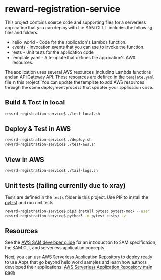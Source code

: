 # reward-registration-service

This project contains source code and supporting files for a serverless application that you can deploy with the SAM CLI. It includes the following files and folders.

- hello_world - Code for the application's Lambda function.
- events - Invocation events that you can use to invoke the function.
- tests - Unit tests for the application code. 
- template.yaml - A template that defines the application's AWS resources.

The application uses several AWS resources, including Lambda functions and an API Gateway API. These resources are defined in the `template.yaml` file in this project. You can update the template to add AWS resources through the same deployment process that updates your application code.

## Build & Test in local
```bash
reward-registration-service$ ./test-local.sh
```
## Deploy & Test in AWS
```bash
reward-registration-service$ ./deploy.sh
reward-registration-service$ ./test-aws.sh
```
## View in AWS
```bash
reward-registration-service$ ./tail-logs.sh
```
## Unit tests (failing currently due to xray)

Tests are defined in the `tests` folder in this project. Use PIP to install the [pytest](https://docs.pytest.org/en/latest/) and run unit tests.

```bash
reward-registration-service$ pip3 install pytest pytest-mock --user
reward-registration-service$ python3 -m pytest tests/ -v
```

## Resources

See the [AWS SAM developer guide](https://docs.aws.amazon.com/serverless-application-model/latest/developerguide/what-is-sam.html) for an introduction to SAM specification, the SAM CLI, and serverless application concepts.

Next, you can use AWS Serverless Application Repository to deploy ready to use Apps that go beyond hello world samples and learn how authors developed their applications: [AWS Serverless Application Repository main page](https://aws.amazon.com/serverless/serverlessrepo/)
